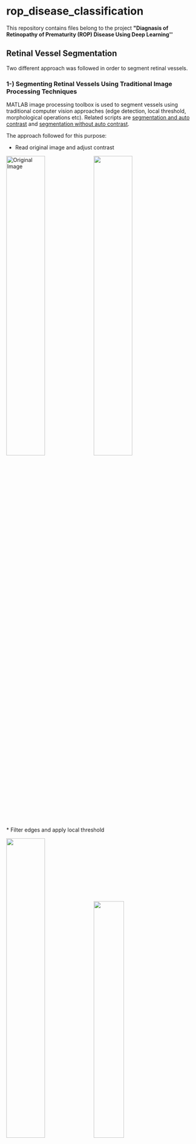 # rop_disease_classification

This repository contains files belong to the project **"Diagnasis of Retinopathy of Prematurity (ROP) Disease Using Deep Learning''**

## Retinal Vessel Segmentation
Two different approach was followed in order to segment retinal vessels. 

### 1-) Segmenting Retinal Vessels Using Traditional Image Processing Techniques 
MATLAB image processing toolbox is used to segment vessels using traditional computer vision approaches (edge detection, local threshold, morphological operations etc). Related scripts are [segmentation and auto contrast](https://github.com/samialperen/rop_disease_classification/blob/master/code/segmentation_autocontrast.m) and [segmentation without auto contrast](https://github.com/samialperen/rop_disease_classification/blob/master/code/segmentation_manualconstract.m). 

The approach followed for this purpose:

* Read original image and adjust contrast 
<p float="left">
  <img src="https://github.com/samialperen/rop_disease_classification/blob/master/media/computer_vision/original_img.jpg" width="45%" height="45%" alt="Original Image">
  <img src="https://github.com/samialperen/rop_disease_classification/blob/master/media/computer_vision/contrast.jpg" width="45%" height="45%"> 
</p>
* Filter edges and apply local threshold 
<p float="left">
  <img src="https://github.com/samialperen/rop_disease_classification/blob/master/media/computer_vision/edges.jpg" width="45%" height="45%">
  <img src="https://github.com/samialperen/rop_disease_classification/blob/master/media/computer_vision/local_threshold.jpg" width="40%" height="40%"> 
</p>
* Bridge the gaps with morphological operations and finally select the longest/thickest vessels to obtain final image
<p float="left">
  <img src="https://github.com/samialperen/rop_disease_classification/blob/master/media/computer_vision/fill_gaps.jpg" width="45%" height="45%">
  <img src="https://github.com/samialperen/rop_disease_classification/blob/master/media/computer_vision/biggest_vessels.jpg" width="45%" height="45%"> 
</p>



### 2-) Segmenting Using Convolutional Neural Network U-Net with Transfer Learning
* A CNN architecture aimed for segmentation named **U-Net** (as shown below) was used 
<img src="https://github.com/samialperen/rop_disease_classification/blob/master/media/CNN/unet.png" width="50%" height="50%">

* Train it with [Imagenet](https://www.pyimagesearch.com/2017/03/20/imagenet-vggnet-resnet-inception-xception-keras)

* Use trained U-Net network to train our network for [DRIVE DATASET: Digital Retinal Images for Vessel Extraction](https://drive.grand-challenge.org) -->transfer learning


* Here are example input-output pairs where left image is the original image and right image is the output of U-Net
<p float="left">
  <img src="https://github.com/samialperen/rop_disease_classification/blob/master/media/CNN/input1.jpg" width="40%" height="40%">
  <img src="https://github.com/samialperen/rop_disease_classification/blob/master/media/CNN/output1.png" width="40%" height="40%">
</p>

<p float="left">
  <img src="https://github.com/samialperen/rop_disease_classification/blob/master/media/CNN/input2.jpg" width="40%" height="40%">
  <img src="https://github.com/samialperen/rop_disease_classification/blob/master/media/CNN/output2.jpg" width="38%" height="38%">
</p>

## Diagnosis of Retinopath of Prematurity (ROP) Using Segmented Vessels

### Marking App to Collect Training Data from ROP Specialists
In order to classify retinal images into three categories depending on the level of ROP (plus, preplus and normal/healthy), the [marking app]() was developed. It is a GUI to allow medical doctors to manually label retina images as plus, preplus or normal/healthy. This approach allows us to collect enough training data for classification. 

<img src="https://github.com/samialperen/rop_disease_classification/blob/master/media/marking_app/gui.jpg" width="50%" height="50%">

### Classification of ROP Disease
* Previously trained U-Net (with Imagenet) network was trained with segmented version of data that we collected. 
* 81% accuracy obtained with confusions mostly between Plus/Preplus and Preplus/Normal categories.

* Correctly predicted examples: (Normal, Preplus and Plus Starting from Left to Right)
<p float="left">
  <img src="https://github.com/samialperen/rop_disease_classification/blob/master/media/diagnosis/correct_normal.jpg" width="30%" height="30%">
  <img src="https://github.com/samialperen/rop_disease_classification/blob/master/media/diagnosis/correct_preplus.jpg" width="30%" height="30%">
  <img src="https://github.com/samialperen/rop_disease_classification/blob/master/media/diagnosis/correct_plus.jpg" width="30%" height="30%">
</p>




